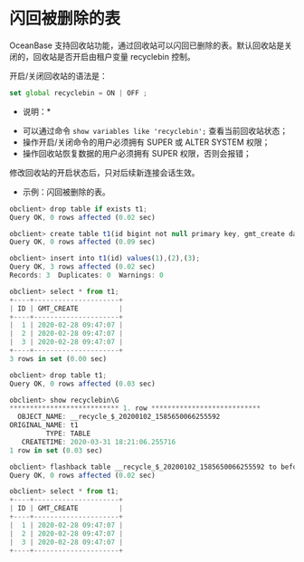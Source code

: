 闪回被删除的表 
============================



OceanBase 支持回收站功能，通过回收站可以闪回已删除的表。默认回收站是关闭的，回收站是否开启由租户变量 recyclebin 控制。

开启/关闭回收站的语法是：

```javascript
set global recyclebin = ON | OFF ;
```

* 说明：*

- 可以通过命令 `show variables like 'recyclebin';` 查看当前回收站状态；
- 操作开启/关闭命令的用户必须拥有 SUPER 或 ALTER SYSTEM 权限；
- 操作回收站恢复数据的用户必须拥有 SUPER 权限，否则会报错；


修改回收站的开启状态后，只对后续新连接会话生效。

* 示例：闪回被删除的表。

  




```javascript
obclient> drop table if exists t1;
Query OK, 0 rows affected (0.02 sec)

obclient> create table t1(id bigint not null primary key, gmt_create datetime not null default current_timestamp);
Query OK, 0 rows affected (0.09 sec)

obclient> insert into t1(id) values(1),(2),(3);
Query OK, 3 rows affected (0.02 sec)
Records: 3  Duplicates: 0  Warnings: 0

obclient> select * from t1;
+----+---------------------+
| ID | GMT_CREATE          |
+----+---------------------+
|  1 | 2020-02-28 09:47:07 |
|  2 | 2020-02-28 09:47:07 |
|  3 | 2020-02-28 09:47:07 |
+----+---------------------+
3 rows in set (0.00 sec)

obclient> drop table t1;
Query OK, 0 rows affected (0.03 sec)

obclient> show recyclebin\G
*************************** 1. row ***************************
  OBJECT_NAME: __recycle_$_20200102_1585650066255592
ORIGINAL_NAME: t1
         TYPE: TABLE
   CREATETIME: 2020-03-31 18:21:06.255716
1 row in set (0.03 sec)

obclient> flashback table __recycle_$_20200102_1585650066255592 to before drop rename to t1;
Query OK, 0 rows affected (0.02 sec)

obclient> select * from t1;
+----+---------------------+
| ID | GMT_CREATE          |
+----+---------------------+
|  1 | 2020-02-28 09:47:07 |
|  2 | 2020-02-28 09:47:07 |
|  3 | 2020-02-28 09:47:07 |
+----+---------------------+
```


